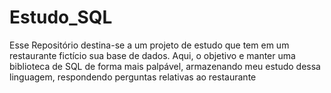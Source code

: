 # Estudo_SQL
 Esse Repositório destina-se a um projeto de estudo que tem em um restaurante fictício sua base de dados. Aqui, o objetivo e manter uma biblioteca de SQL de forma mais palpável, armazenando meu estudo dessa linguagem, respondendo perguntas relativas ao restaurante
